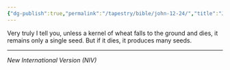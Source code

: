 ```yaml
---
{"dg-publish":true,"permalink":"/tapestry/bible/john-12-24/","title":"John 12:24","tags":["bible","bible-verse"],"dgHomeLink":true,"dgShowLocalGraph":true,"dgEnableSearch":true}
---
```



Very truly I tell you, unless a kernel of wheat falls to the ground and dies, it remains only a single seed. But if it dies, it produces many seeds.

---
*New International Version (NIV)*